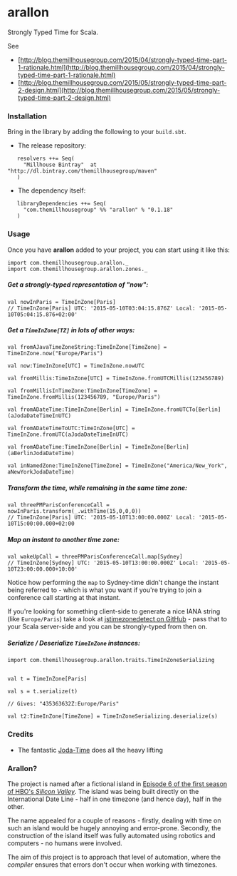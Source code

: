 arallon
============================

Strongly Typed Time for Scala.

See 

  - [http://blog.themillhousegroup.com/2015/04/strongly-typed-time-part-1-rationale.html](http://blog.themillhousegroup.com/2015/04/strongly-typed-time-part-1-rationale.html)
  - [http://blog.themillhousegroup.com/2015/05/strongly-typed-time-part-2-design.html](http://blog.themillhousegroup.com/2015/05/strongly-typed-time-part-2-design.html)


### Installation

Bring in the library by adding the following to your ```build.sbt```. 

  - The release repository: 

```
   resolvers ++= Seq(
     "Millhouse Bintray"  at "http://dl.bintray.com/themillhousegroup/maven"
   )
```
  - The dependency itself: 

```
   libraryDependencies ++= Seq(
     "com.themillhousegroup" %% "arallon" % "0.1.18"
   )

```

### Usage

Once you have __arallon__ added to your project, you can start using it like this:

```
import com.themillhousegroup.arallon._
import com.themillhousegroup.arallon.zones._
```

##### Get a strongly-typed representation of "now":
```
val nowInParis = TimeInZone[Paris]
// TimeInZone[Paris] UTC: '2015-05-10T03:04:15.876Z' Local: '2015-05-10T05:04:15.876+02:00'
```

##### Get a `TimeInZone[TZ]` in lots of other ways:
```
val fromAJavaTimeZoneString:TimeInZone[TimeZone] = TimeInZone.now("Europe/Paris")

val now:TimeInZone[UTC] = TimeInZone.nowUTC

val fromMillis:TimeInZone[UTC] = TimeInZone.fromUTCMillis(123456789)

val fromMillisInTimeZone:TimeInZone[TimeZone] = TimeInZone.fromMillis(123456789, "Europe/Paris")

val fromADateTime:TimeInZone[Berlin] = TimeInZone.fromUTCTo[Berlin](aJodaDateTimeInUTC)

val fromADateTimeToUTC:TimeInZone[UTC] = TimeInZone.fromUTC(aJodaDateTimeInUTC)

val fromADateTime:TimeInZone[Berlin] = TimeInZone[Berlin](aBerlinJodaDateTime)

val inNamedZone:TimeInZone[TimeZone] = TimeInZone("America/New_York", aNewYorkJodaDateTime)
```

##### Transform the time, while remaining in the same time zone:
```
val threePMParisConferenceCall = nowInParis.transform(_.withTime(15,0,0,0))
// TimeInZone[Paris] UTC: '2015-05-10T13:00:00.000Z' Local: '2015-05-10T15:00:00.000+02:00
```

##### Map an instant to another time zone:
```
val wakeUpCall = threePMParisConferenceCall.map[Sydney]
// TimeInZone[Sydney] UTC: '2015-05-10T13:00:00.000Z' Local: '2015-05-10T23:00:00.000+10:00'

```
Notice how performing the `map` to Sydney-time didn't change the instant being referred to - which is what you want if you're trying to join a conference call starting at that instant.

If you're looking for something client-side to generate a nice IANA string (like `Europe/Paris`) take a look at
[jstimezonedetect on GitHub](https://bitbucket.org/pellepim/jstimezonedetect) - pass that to your Scala server-side and you can be strongly-typed
from then on.

##### Serialize / Deserialize `TimeInZone` instances:

```
import com.themillhousegroup.arallon.traits.TimeInZoneSerializing


val t = TimeInZone[Paris]

val s = t.serialize(t) 

// Gives: "435363632Z:Europe/Paris"

val t2:TimeInZone[TimeZone] = TimeInZoneSerializing.deserialize(s) 
```

### Credits
 - The fantastic [Joda-Time](http://www.joda.org/joda-time/) does all the heavy lifting
 
 
### Arallon?
The project is named after a fictional island in [Episode 6 of the first season of HBO's _Silicon Valley_](http://www.hbo.com/silicon-valley/episodes/1/06-third-party-insourcing/synopsis.html#/). The island was being built directly on the International Date Line - half in one timezone (and hence day), half in the other.

The name appealed for a couple of reasons - firstly, dealing with time on such an island would be hugely annoying and error-prone. Secondly, the construction of the island itself was fully automated using robotics and computers - no humans were involved.

The aim of _this_ project is to approach that level of automation, where the _compiler_ ensures that errors don't occur when working with timezones.

